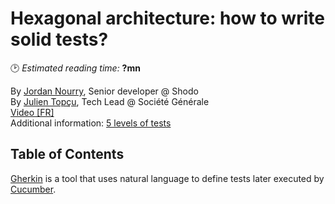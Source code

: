 # Hexagonal architecture: how to write solid tests?
🕑 *Estimated reading time:* **?mn**

By [Jordan Nourry](https://twitter.com/jknourry), Senior developer @ Shodo  
By [Julien Topçu](https://twitter.com/julientopcu), Tech Lead @ Société Générale  
[Video \[FR\]](https://www.youtube.com/watch?v=v--zkIEciq4)  
Additional information: [5 levels of tests](https://martinfowler.com/articles/microservice-testing/#conclusion-summary)

## Table of Contents

[Gherkin](https://cucumber.io/docs/gherkin/) is a tool that uses natural language to define tests later executed by [Cucumber](https://cucumber.io/).